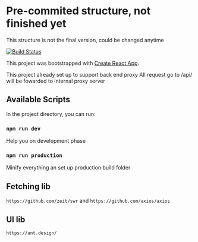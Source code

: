 # Pre-commited structure, not finished yet

This structure is not the final version, could be changed anytime

[![Build Status](https://travis-ci.org/sonnht1409/price-bid.svg?branch=master)](https://travis-ci.org/sonnht1409/price-bid)

This project was bootstrapped with [Create React App](https://github.com/facebook/create-react-app).

This project already set up to support back end proxy
All request go to /api/ will be fowarded to internal proxy server

## Available Scripts

In the project directory, you can run:

### `npm run dev`

Help you on development phase

### `npm run production`

Minify everything an set up production build folder

## Fetching lib

`https://github.com/zeit/swr` and `https://github.com/axios/axios`

## UI lib

`https://ant.design/`
